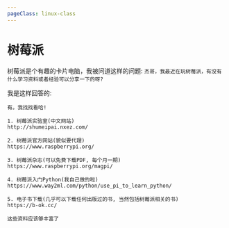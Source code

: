 ```yaml
---
pageClass: linux-class
---
```


# 树莓派
树莓派是个有趣的卡片电脑，我被问道这样的问题:
`杰哥，我最近在玩树莓派，有没有什么学习资料或者经验可以分享一下的呀?`

我是这样回答的:
```
有。我找找看哈!

1. 树莓派实验室(中文网站)
http://shumeipai.nxez.com/

2. 树莓派官方网站(貌似要代理)
https://www.raspberrypi.org/

3. 树莓派杂志(可以免费下载PDF, 每个月一期)
https://www.raspberrypi.org/magpi/

4. 树莓派入门Python(我自己做的啦)
https://www.way2ml.com/python/use_pi_to_learn_python/

5. 电子书下载(几乎可以下载任何出版过的书, 当然包括树莓派相关的书)
https://b-ok.cc/

这些资料应该够丰富了
```